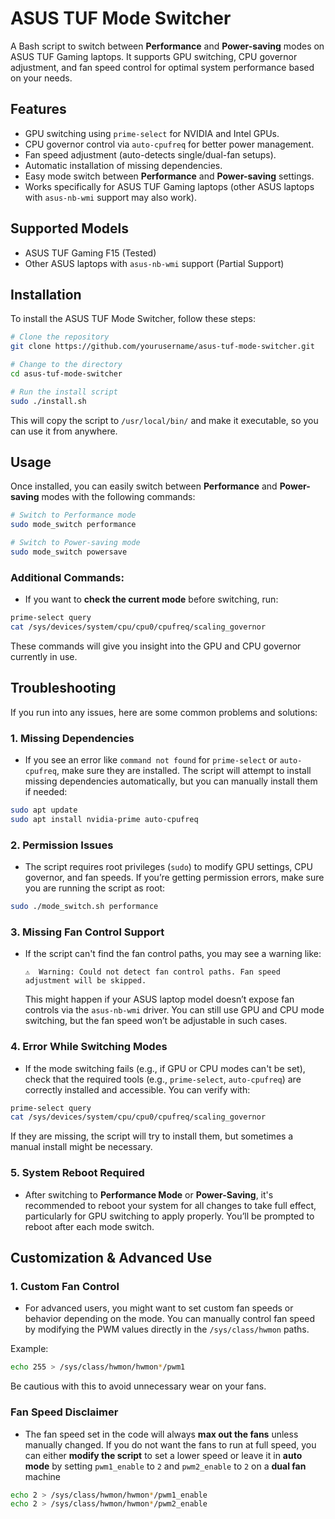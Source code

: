 # ASUS TUF Mode Switcher 

A Bash script to switch between **Performance** and **Power-saving** modes on ASUS TUF Gaming laptops. It supports GPU switching, CPU governor adjustment, and fan speed control for optimal system performance based on your needs.

##  Features
-  GPU switching using `prime-select` for NVIDIA and Intel GPUs.
-  CPU governor control via `auto-cpufreq` for better power management.
-  Fan speed adjustment (auto-detects single/dual-fan setups).
-  Automatic installation of missing dependencies.
-  Easy mode switch between **Performance** and **Power-saving** settings.
-  Works specifically for ASUS TUF Gaming laptops (other ASUS laptops with `asus-nb-wmi` support may also work).

##  Supported Models
- ASUS TUF Gaming F15 (Tested)
- Other ASUS laptops with `asus-nb-wmi` support (Partial Support)

##  Installation
To install the ASUS TUF Mode Switcher, follow these steps:

```bash
# Clone the repository
git clone https://github.com/yourusername/asus-tuf-mode-switcher.git

# Change to the directory
cd asus-tuf-mode-switcher

# Run the install script
sudo ./install.sh
```

This will copy the script to `/usr/local/bin/` and make it executable, so you can use it from anywhere.

##  Usage

Once installed, you can easily switch between **Performance** and **Power-saving** modes with the following commands:

```bash
# Switch to Performance mode
sudo mode_switch performance

# Switch to Power-saving mode
sudo mode_switch powersave
```

###  Additional Commands:
- If you want to **check the current mode** before switching, run:

```bash
prime-select query
cat /sys/devices/system/cpu/cpu0/cpufreq/scaling_governor
```

These commands will give you insight into the GPU and CPU governor currently in use.

##  Troubleshooting

If you run into any issues, here are some common problems and solutions:

### 1. **Missing Dependencies**
   - If you see an error like `command not found` for `prime-select` or `auto-cpufreq`, make sure they are installed. The script will attempt to install missing dependencies automatically, but you can manually install them if needed:

```bash
sudo apt update
sudo apt install nvidia-prime auto-cpufreq
```

### 2. **Permission Issues**
   - The script requires root privileges (`sudo`) to modify GPU settings, CPU governor, and fan speeds. If you’re getting permission errors, make sure you are running the script as root:

```bash
sudo ./mode_switch.sh performance
```

### 3. **Missing Fan Control Support**
   - If the script can't find the fan control paths, you may see a warning like:
     ```
     ⚠  Warning: Could not detect fan control paths. Fan speed adjustment will be skipped.
     ```
     This might happen if your ASUS laptop model doesn’t expose fan controls via the `asus-nb-wmi` driver. You can still use GPU and CPU mode switching, but the fan speed won’t be adjustable in such cases.

### 4. **Error While Switching Modes**
   - If the mode switching fails (e.g., if GPU or CPU modes can't be set), check that the required tools (e.g., `prime-select`, `auto-cpufreq`) are correctly installed and accessible. You can verify with:

```bash
prime-select query
cat /sys/devices/system/cpu/cpu0/cpufreq/scaling_governor
```

If they are missing, the script will try to install them, but sometimes a manual install might be necessary.

### 5. **System Reboot Required**
   - After switching to **Performance Mode** or **Power-Saving**, it's recommended to reboot your system for all changes to take full effect, particularly for GPU switching to apply properly. You’ll be prompted to reboot after each mode switch.

##  Customization & Advanced Use

### 1. **Custom Fan Control**
   - For advanced users, you might want to set custom fan speeds or behavior depending on the mode. You can manually control fan speed by modifying the PWM values directly in the `/sys/class/hwmon` paths.

   Example:
   ```bash
   echo 255 > /sys/class/hwmon/hwmon*/pwm1
   ```

   Be cautious with this to avoid unnecessary wear on your fans.

### **Fan Speed Disclaimer**
   - The fan speed set in the code will always **max out the fans** unless manually changed. If you do not want the fans to run at full speed, you can either **modify the script** to set a lower speed or leave it in **auto mode** by setting `pwm1_enable` to `2` and `pwm2_enable` to `2` on a **dual fan** machine
   
   ```bash
   echo 2 > /sys/class/hwmon/hwmon*/pwm1_enable
   echo 2 > /sys/class/hwmon/hwmon*/pwm2_enable
   ```


